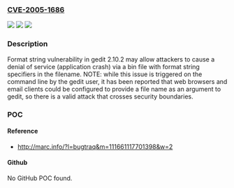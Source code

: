 ### [CVE-2005-1686](https://cve.mitre.org/cgi-bin/cvename.cgi?name=CVE-2005-1686)
![](https://img.shields.io/static/v1?label=Product&message=n%2Fa&color=blue)
![](https://img.shields.io/static/v1?label=Version&message=n%2Fa&color=blue)
![](https://img.shields.io/static/v1?label=Vulnerability&message=n%2Fa&color=brighgreen)

### Description

Format string vulnerability in gedit 2.10.2 may allow attackers to cause a denial of service (application crash) via a bin file with format string specifiers in the filename.  NOTE: while this issue is triggered on the command line by the gedit user, it has been reported that web browsers and email clients could be configured to provide a file name as an argument to gedit, so there is a valid attack that crosses security boundaries.

### POC

#### Reference
- http://marc.info/?l=bugtraq&m=111661117701398&w=2

#### Github
No GitHub POC found.

